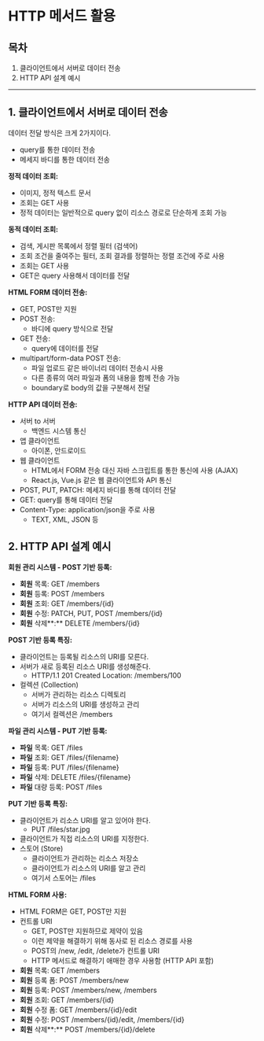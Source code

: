 # HTTP 메서드 활용

## 목차

1. 클라이언트에서 서버로 데이터 전송
2. HTTP API 설계 예시

------



## 1. 클라이언트에서 서버로 데이터 전송

데이터 전달 방식은 크게 2가지이다.

- query를 통한 데이터 전송
- 메세지 바디를 통한 데이터 전송

**정적 데이터 조회:**

- 이미지, 정적 텍스트 문서
- 조회는 GET 사용
- 정적 데이터는 일반적으로 query 없이 리소스 경로로 단순하게 조회 가능

**동적 데이터 조회:**

- 검색, 게시판 목록에서 정렬 필터 (검색어)
- 조회 조건을 줄여주는 필터, 조회 결과를 정렬하는 정렬 조건에 주로 사용
- 조회는 GET 사용
- GET은 query 사용해서 데이터를 전달

**HTML FORM 데이터 전송:**

- GET, POST만 지원
- POST 전송:
  - 바디에 query 방식으로 전달
- GET 전송:
  - query에 데이터를 전달
- multipart/form-data POST 전송:
  - 파일 업로드 같은 바이너리 데이터 전송시 사용
  - 다른 종류의 여러 파일과 폼의 내용을 함께 전송 가능
  - boundary로 body의 값을 구분해서 전달

**HTTP API 데이터 전송:**

- 서버 to 서버
  - 백엔드 시스템 통신
- 앱 클라이언트
  - 아이폰, 안드로이드
- 웹 클라이언트
  - HTML에서 FORM 전송 대신 자바 스크립트를 통한 통신에 사용 (AJAX)
  - React.js, Vue.js 같은 웹 클라이언트와 API 통신
- POST, PUT, PATCH: 메세지 바디를 통해 데이터 전달
- GET: query를 통해 데이터 전달
- Content-Type: application/json을 주로 사용
  - TEXT, XML, JSON 등



## 2. HTTP API 설계 예시

**회원 관리 시스템 - POST 기반 등록:**

- **회원** 목록: GET /members
- **회원** 등록: POST /members
- **회원** 조회: GET /members/{id}
- **회원** 수정: PATCH, PUT, POST /members/{id}
- **회원** 삭제**:** DELETE  /members/{id}

**POST 기반 등록 특징:**

- 클라이언트는 등록될 리소스의 URI를 모른다.
- 서버가 새로 등록된 리소스 URI를 생성해준다.
  - HTTP/1.1 201 Created Location: /members/100
- 컬렉션 (Collection)
  - 서버가 관리하는 리소스 디렉토리
  - 서버가 리소스의 URI를 생성하고 관리
  - 여기서 컬렉션은 /members

**파일 관리 시스템 - PUT 기반 등록:**

- **파일** 목록: GET /files
- **파일** 조회: GET /files/{filename}
- **파일** 등록: PUT /files/{filename}
- **파일** 삭제: DELETE /files/{filename}
- **파일** 대량 등록: POST /files

**PUT 기반 등록 특징:**

- 클라이언트가 리소스 URI를 알고 있어야 한다.
  - PUT /files/star.jpg
- 클라이언트가 직접 리소스의 URI를 지정한다.
- 스토어 (Store)
  - 클라이언트가 관리하는 리소스 저장소
  - 클라이언트가 리소스의 URI를 알고 관리
  - 여기서 스토어는 /files

**HTML FORM 사용:**

- HTML FORM은 GET, POST만 지원
- 컨트롤 URI
  - GET, POST만 지원하므로 제약이 있음
  - 이런 제약을 해결하기 위해 동사로 된 리소스 경로를 사용
  - POST의 /new, /edit, /delete가 컨트롤 URI
  - HTTP 메서드로 해결하기 애매한 경우 사용함 (HTTP API 포함)
- **회원** 목록: GET /members
- **회원** 등록 폼: POST /members/new
- **회원** 등록: POST /members/new, /members
- **회원** 조회: GET /members/{id}
- **회원** 수정 폼: GET /members/{id}/edit
- **회원** 수정: POST /members/{id}/edit, /members/{id}
- **회원** 삭제**:** POST  /members/{id}/delete